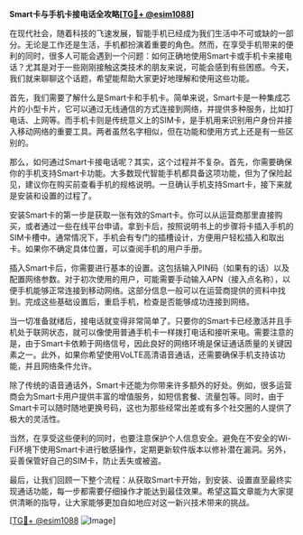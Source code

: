 **Smart卡与手机卡接电话全攻略[[TG💪+ @esim1088](https://t.me/s/esim1088)]**

在现代社会，随着科技的飞速发展，智能手机已经成为我们生活中不可或缺的一部分。无论是工作还是生活，手机都扮演着重要的角色。然而，在享受手机带来的便利的同时，很多人可能会遇到一个问题：如何正确地使用Smart卡或手机卡来接电话？尤其是对于一些刚刚接触这类技术的朋友来说，可能会感到有些困惑。今天，我们就来聊聊这个话题，希望能帮助大家更好地理解和使用这些功能。

首先，我们需要了解什么是Smart卡和手机卡。简单来说，Smart卡是一种集成芯片的小型卡片，它可以通过无线通信的方式连接到网络，并提供多种服务，比如打电话、上网等。而手机卡则是传统意义上的SIM卡，是手机用来识别用户身份并接入移动网络的重要工具。两者虽然名字相似，但在功能和使用方式上还是有一些区别的。

那么，如何通过Smart卡接电话呢？其实，这个过程并不复杂。首先，你需要确保你的手机支持Smart卡功能。大多数现代智能手机都具备这项功能，但为了保险起见，建议你在购买前查看手机的规格说明。一旦确认手机支持Smart卡，接下来就是安装和设置的过程了。

安装Smart卡的第一步是获取一张有效的Smart卡。你可以从运营商那里直接购买，或者通过一些在线平台申请。拿到卡后，按照说明书上的步骤将卡插入手机的SIM卡槽中。通常情况下，手机会有专门的插槽设计，方便用户轻松插入和取出卡。如果你不确定具体位置，可以查阅手机的用户手册。

插入Smart卡后，你需要进行基本的设置。这包括输入PIN码（如果有的话）以及配置网络参数。对于初次使用的用户，可能需要手动输入APN（接入点名称），以便手机能够正常连接到移动网络。这部分信息一般可以在运营商提供的资料中找到。完成这些基础设置后，重启手机，检查是否能够成功连接到网络。

当一切准备就绪后，接电话就变得非常简单了。只要你的Smart卡已经激活并且手机处于联网状态，就可以像使用普通手机卡一样拨打电话和接听来电。需要注意的是，由于Smart卡依赖于网络信号，因此良好的网络环境是保证通话质量的关键因素之一。此外，如果你希望使用VoLTE高清语音通话，还需要确保手机支持该功能，并且网络条件允许。

除了传统的语音通话外，Smart卡还能为你带来许多额外的好处。例如，很多运营商会为Smart卡用户提供丰富的增值服务，如短信套餐、流量包等。同时，由于Smart卡可以随时随地更换号码，这也为那些经常出差或有多个社交圈的人提供了极大的灵活性。

当然，在享受这些便利的同时，也要注意保护个人信息安全。避免在不安全的Wi-Fi环境下使用Smart卡进行敏感操作，定期更新软件版本以修补潜在漏洞。另外，妥善保管好自己的SIM卡，防止丢失或被盗。

最后，让我们回顾一下整个流程：从获取Smart卡开始，到安装、设置直至最终实现通话功能，每一步都需要仔细操作才能达到最佳效果。希望这篇文章能为大家提供清晰的指导，让大家能够更加自如地应对这一新兴技术带来的挑战。

[[TG💪+ @esim1088](https://t.me/s/esim1088) ![Image](https://i.postimg.cc/4NQfJmqS/Snipaste-2025-05-13-00-14-12.png)]